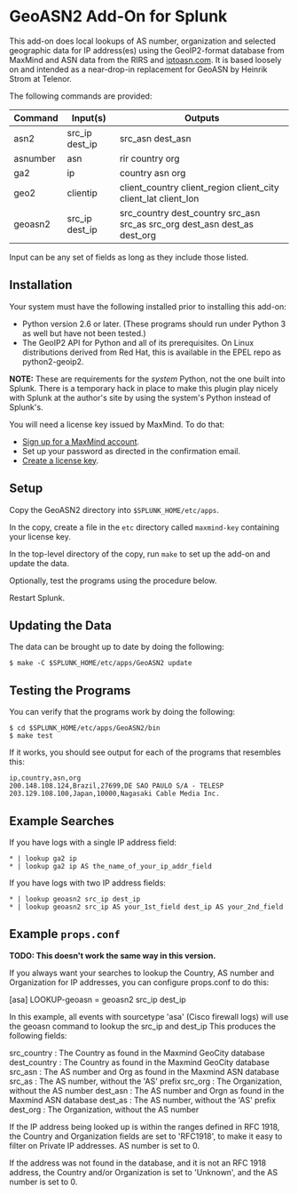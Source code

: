 # GeoASN2 Add-On for Splunk

This add-on does local lookups of AS number, organization and selected
geographic data for IP address(es) using the GeoIP2-format database
from MaxMind and ASN data from the RIRS and
[iptoasn.com](https://iptoasn.com).  It is based loosely on and
intended as a near-drop-in replacement for GeoASN by Heinrik Strom at
Telenor.

The following commands are provided:


| Command       | Input(s)       | Outputs  |
| ------------- | -------------- | -------- |
| asn2          | src_ip dest_ip | src_asn dest_asn |
| asnumber      | asn            | rir country org |
| ga2           | ip             | country asn org |
| geo2          | clientip       | client_country client_region client_city client_lat client_lon |
| geoasn2       | src_ip dest_ip | src_country dest_country src_asn src_as src_org dest_asn dest_as dest_org |

Input can be any set of fields as long as they include those listed.


## Installation

Your system must have the following installed prior to installing this
add-on:

 * Python version 2.6 or later.  (These programs should run under Python 3 as well but have not been tested.)
 * The GeoIP2 API for Python and all of its prerequisites.  On Linux distributions derived from Red Hat, this is available in the EPEL repo as python2-geoip2.

**NOTE:** These are requirements for the _system_ Python, not the one
built into Splunk.  There is a temporary hack in place to make this
plugin play nicely with Splunk at the author's site by using the
system's Python instead of Splunk's.


You will need a license key issued by MaxMind.  To do that:

 * [Sign up for a MaxMind account](https://www.maxmind.com/en/geolite2/signup).
 * Set up your password as directed in the confirmation email.
 * [Create a license key](https://www.maxmind.com/en/accounts/current/license-key).


## Setup

Copy the GeoASN2 directory into `$SPLUNK_HOME/etc/apps`.

In the copy, create a file in the `etc` directory called
`maxmind-key` containing your license key.

In the top-level directory of the copy, run `make` to set up the
add-on and update the data.

Optionally, test the programs using the procedure below.

Restart Splunk.


## Updating the Data

The data can be brought up to date by doing the following:

```
$ make -C $SPLUNK_HOME/etc/apps/GeoASN2 update
```


## Testing the Programs

You can verify that the programs work by doing the following:

```
$ cd $SPLUNK_HOME/etc/apps/GeoASN2/bin
$ make test
```

If it works, you should see output for each of the programs that
resembles this:

```
ip,country,asn,org
200.148.108.124,Brazil,27699,DE SAO PAULO S/A - TELESP
203.129.108.100,Japan,10000,Nagasaki Cable Media Inc.
```
  

## Example Searches

If you have logs with a single IP address field:
```
* | lookup ga2 ip
* | lookup ga2 ip AS the_name_of_your_ip_addr_field
```

If you have logs with two IP address fields:
```
* | lookup geoasn2 src_ip dest_ip
* | lookup geoasn2 src_ip AS your_1st_field dest_ip AS your_2nd_field
```


## Example `props.conf`

**TODO: This doesn't work the same way in this version.**

If you always want your searches to lookup the Country, AS number and 
Organization for IP addresses, you can configure props.conf to do this:

[asa]
LOOKUP-geoasn = geoasn2 src_ip dest_ip

In this example, all events with sourcetype 'asa' (Cisco firewall logs) 
will use the geoasn command to lookup the src_ip and dest_ip 
This produces the following fields:

src_country  : The Country as found in the Maxmind GeoCity database
dest_country : The Country as found in the Maxmind GeoCity database
src_asn      : The AS number and Org as found in the Maxmind ASN database
src_as       : The AS number, without the 'AS' prefix 
src_org      : The Organization, without the AS number
dest_asn     : The AS number and Orgn as found in the Maxmind ASN database
dest_as      : The AS number, without the 'AS' prefix 
dest_org     : The Organization, without the AS number

If the IP address being looked up is within the ranges defined in RFC 1918, 
the Country and Organization fields are set to 'RFC1918', to make it easy to 
filter on Private IP addresses. AS number is set to 0.

If the address was not found in the database, and it is not an RFC 1918 address, 
the Country and/or Organization is set to 'Unknown', and the AS number is set to 0.
